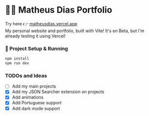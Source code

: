 # 👨‍💻 Matheus Dias Portfolio

Try here 👉 [matheusdias.vercel.app](https://matheusdias.vercel.app)</br>
My personal website and portfolio, built with Vite! It's on Beta, but I'm already testing it using Vercel!

### 🚀 Project Setup & Running

```sh
npm install
npm run dev
```

### TODOs and Ideas

- [ ] Add my main projects
- [x] Add my JSON Searcher extension on projects
- [x] Add animations
- [x] Add Portuguese support
- [x] Add dark mode support
